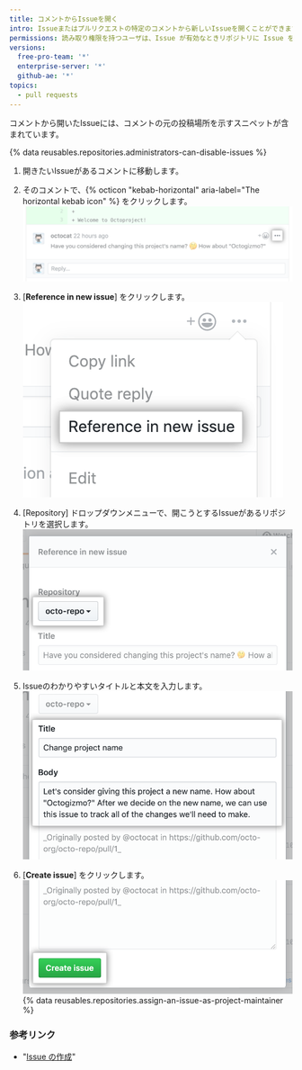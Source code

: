 ```yaml
---
title: コメントからIssueを開く
intro: Issueまたはプルリクエストの特定のコメントから新しいIssueを開くことができます。
permissions: 読み取り権限を持つユーザは、Issue が有効なときリポジトリに Issue を作成できます。
versions:
  free-pro-team: '*'
  enterprise-server: '*'
  github-ae: '*'
topics:
  - pull requests
---
```


コメントから開いたIssueには、コメントの元の投稿場所を示すスニペットが含まれています。

{% data reusables.repositories.administrators-can-disable-issues %}

1. 開きたいIssueがあるコメントに移動します。

2. そのコメントで、{% octicon "kebab-horizontal" aria-label="The horizontal kebab icon" %} をクリックします。 ![Pull Requestレビューコメントの三点ボタン](/assets/images/help/pull_requests/kebab-in-pull-request-review-comment.png)
3. [**Reference in new issue**] をクリックします。 ![[Reference in new issue] メニュー項目](/assets/images/help/pull_requests/reference-in-new-issue.png)
4. [Repository] ドロップダウンメニューで、開こうとするIssueがあるリポジトリを選択します。 ![新しいIssueの [Repository] ドロップダウン](/assets/images/help/pull_requests/new-issue-repository.png)
5. Issueのわかりやすいタイトルと本文を入力します。 ![新しいIssueのタイトルと本文](/assets/images/help/pull_requests/new-issue-title-and-body.png)
6. [**Create issue**] をクリックします。 ![新しいIssueを作成するボタン](/assets/images/help/pull_requests/create-issue.png)
{% data reusables.repositories.assign-an-issue-as-project-maintainer %}

### 参考リンク

- "[Issue の作成](/github/managing-your-work-on-github/creating-an-issue)"
